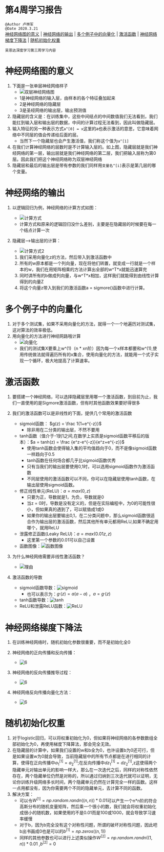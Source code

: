 # 第4周学习报告  

`@Author 卢林军`  
`@Date 2020.3.21`  
[神经网络图的意义](#1) | [神经网络的输出](#2) | [多个例子中的向量化](#3) | [激活函数](#4) | [神经网络梯度下降法](#5) | [随机初始化权重](#6)

```
吴恩达深度学习第三周学习内容
```

# <a id='1'>神经网络图的意义</a>

1. 下面是一张单层神经网络样子
    * ![双层神经网络图](./img/双层神经网络图.png)
    * 1是神经网络的输入层，由样本的各个特征叠加起来
    * 2是神经网络的隐藏层
    * 3是圣经网络的输出层，输出预测值
2. 隐藏层的含义是：在训练集中，这些中间结点的中间数值我们无法看到，我们能扛到输入层和输出层的数据，中间的计算过程无法看到，因此叫做隐藏层。
3. 输入特征的另一种表示方式`a^[0] = x`这里的a也表示激活的意思，它意味着网络中不同层的值会传递给后面的层。
    * 当然下一个隐藏层也会产生激活值，我们称这个值为`a^[1]`
4. 在我们计算神经网络的层数时是不计算输入层的。如上图，隐藏层就是我们神经网络的第一层，输出层就是我们神经网络的第二层，我们把输入层称为第0层。因此我们把这个神经网络称为双层神经网络
5. 隐藏层和最后的输出层是带有参数的我们同样用`变量名^[i]`表示是第几层的哪个变量。

# <a id='2'>神经网络的输出</a>

1. 以逻辑回归为例，神经网络的计算方式如图：
    * ![计算方式](./img/计算方式.png)
    * 计算方式和原来的逻辑回归没什么差别，主要是在隐藏层的时候要在每一个结点计算一次

2. 隐藏层——>输出层的计算：
    * ![计算方式2](./img/计算方式2.png)
    1. 我们采用向量化z的方法，然后带入到激活函数中
    2. 所有的w原本都是一个列向量，现在将他们转置，就变成一行就是一个样本的w，我们在用矩阵相乘的方法计算出全部的w^T*x就能迅速算完
    3. 同时讲所有的b做成列向量，与w^T*x相加，这样我们就能得到由线性计算得到的向量Z
    4. 将这个向量z带入到我们的激活函数a = sigmore()函数中进行计算。

# <a id='3'>多个例子中的向量化</a>

1. 对于多个测试集，如果不采用向量化的方法，就得一个一个地遍历对测试集，这对算法的效率极低。
2. 用向量化的方法进行神经网路哦计算
    * ![向量化](./img/多个例子向量化.png)
    * 我们的测试集X要乘上w^(1)（n * xn阶）因为每一个x样本都要和w^(1),使用传统做法就得遍历所有的x集合，使用向量化的方法，就能用一个式子实现一个循环，极大地提高了计算速率。

# <a id='4'>激活函数</a>

1. 要搭建一个神经网络，可以选择隐藏层里用哪一个激活函数，到目前为止，我们一直使用的是Sigmore激活函数，但有时其他函数效果要好得很多

2. 我们的激活函数可以是非线性的下面，提供几个常用的激活函数
    * sigmoid函数： $g(z) = \frac 1{1+e^{-z}}$
        * 除非用在二分类的输出层，不然不要用
    * tanh函数（值介于-1到1之间,在数学上实质是sigmoid函数平移后的版本）：$a = tanh(z) = \frac {e^z-e^{-z}}{e^z+e^{-z}}$
        * 使用tanh函数会使得输入集的平均值趋向于0，而不是像sigmoid函数一样趋向于0.5
        * tanh函数在任何场合都几乎比sigmoid函数优秀
        * 只有当我们的输出层要使用0,1时，可以选用sigmoid函数作为激活函数
        * 不同层使用的激活函数可以不同，你可以在隐藏层使用tanh函数，在输出层使用sigmoid函数。
    * 修正线性单元(ReLU)：$a = max(0,z)$
        * 只要为正，导数就是1，为负，导数就是0
        * 当z = 0时，导数是没有定义的，但是在实际编程中，为0的可能性很小，但如果真的遇到了，可以赋值成1或0
        * 如果你的输出层要输出0,1，在二分类问题中，那么sigmoid函数很适合作为输出层的激活函数，然后其他所有单元都用ReLU,如果不确定用哪个，就用ReLU
    * 泄露修正函数(Leaky ReLU)：$a = max(0.01z,z)$
        * 这里第一个参数的0.01可以自己设置
    * 函数图像：![函数图像](./img/常用激活函数函数图像.png)
3. 为什么神经网络需要非线性激活函数？
    * ![理由](./img/为什么非线性.png)
4. 激活函数的导数
    * sigmoid函数导数：![sigmoid](./img/simoid函数导数.png)
        * 也可以表示为：$g^{,}(z) = a(a-a)$ ，$a = g^{,}(z)$
    * tanh函数导数：![tanh](./img/tanh函数求导.png)
    * ReLU和泄露ReLU函数：![ReLU](./img/ReLU函数求导.png)

# <a id='35'>神经网络梯度下降法</a>

1. 在训练神经网络时，随机初始化参数很重要，而不是初始化全0
2. 神经网络的正向传播和反向传播：
    * ![6](./img/正向传播与反向传播.png)

3. 神经网络的反向传播推导过程：
    * ![6](./img/反向传播推导.png)

4. 神经网络反向传播向量化方法：
    * ![6](./img/反向传播向量化.png)

# <a id='6'>随机初始化权重</a>

1. 对于logistic回归，可以将权重初始化为0，但如果将神经网络的各参数数组全部初始化为0，再使用梯度下降算法，那会完全无效。
2. 在隐藏层的计算中，如果我们设置的w和b全为0，也许设置b为0还可行，但是如果设置w为0就会导致，当前隐藏层中的所有节点都是在进行相同的计算，使得在正向传播中$a_1^{[1]} = a_2^{[1]}$;在反向传播中$dz_1^{[1]} = dz_2^{[1]}$,z这使得两个隐藏单元对输出单元的影响一样大，那么在一次迭代之后，同样的对称性依然存在，两个隐藏单位仍然是对称的，所以通过归纳到三次迭代就可以证明，无论你训练升级网络多长时间，两个隐藏单元仍然在计算完全一样的函数。这样一点用都没有，因为你需要两个不同的隐藏单元，去计算不同的函数。
3. 解决方案：
    * 可以令$W^{[1]} = np.random.randn((n,n))*0.01$可以产生一个n*n阶的符合高斯分布的随机变量矩阵，然后乘一个很小的数，我们就会将权重初始化成很小的随机数，如果使用的不是0.01而是100或1000，就会导致学习速率缓慢
    * 对于b，因为b完全没有这个对称性问题，所谓的破坏对称性问题，因此吧b出书画成0也是可以的$b^{[1]} = np.zeros((n,1))$
    * 同样的其他参数也可以进行上述类似操作$W^{[2]} = np.random.randn((1,n))*0.01$ ,$b^{[2]} = 0$